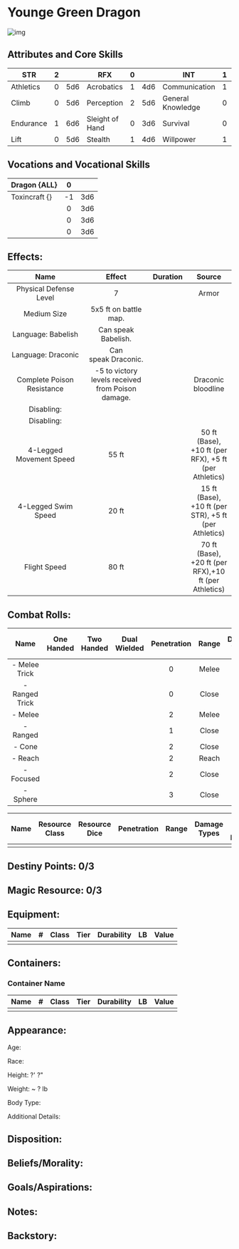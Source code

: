 # Younge Green Dragon

![img]()

## Attributes and Core Skills

| STR       | 2 |    | RFX             | 0 |    | INT               | 1 |    |
| --------- | :-: | :-: | --------------- | :-: | :-: | ----------------- | :-: | :-: |
| Athletics | 0 | 5d6 | Acrobatics      | 1 | 4d6 | Communication     | 1 | 5d6 |
| Climb     | 0 | 5d6 | Perception      | 2 | 5d6 | General Knowledge | 0 | 3d6 |
| Endurance | 1 | 6d6 | Sleight of Hand | 0 | 3d6 | Survival          | 0 | 3d6 |
| Lift      | 0 | 5d6 | Stealth         | 1 | 4d6 | Willpower         | 1 | 4d6 |

## Vocations and Vocational Skills

| Dragon {ALL}  | 0 |    |
| ------------- | :-: | :-: |
| Toxincraft {} | -1 | 3d6 |
|               | 0 | 3d6 |
|               | 0 | 3d6 |
|               | 0 | 3d6 |

## Effects:

|            Name            |                      Effect                      | Duration |                        Source                        |
| :------------------------: | :-----------------------------------------------: | :------: | :---------------------------------------------------: |
|   Physical Defense Level   |                         7                         |          |                         Armor                         |
|        Medium Size        |               5x5 ft on battle map.               |          |                                                      |
|     Language: Babelish     |                Can speak Babelish.                |          |                                                      |
|    Language: Draconic    |               Can speak Draconic.               |          |                                                      |
| Complete Poison Resistance | -5 to victory levels received from Poison damage. |          |                  Draconic bloodline                  |
|         Disabling:         |                                                  |          |                                                      |
|         Disabling:         |                                                  |          |                                                      |
|  4-Legged Movement Speed  |                       55 ft                       |          | 50 ft (Base), +10 ft (per RFX), +5 ft (per Athletics) |
|    4-Legged Swim Speed    |                       20 ft                       |          | 15 ft (Base), +10 ft (per STR), +5 ft (per Athletics) |
|        Flight Speed        |                       80 ft                       |          | 70 ft (Base), +20 ft (per RFX),+10 ft (per Athletics) |

## Combat Rolls:

|      Name      | One<br />Handed | Two<br />Handed | Dual<br />Wielded | Penetration | Range | Damage<br />Types | Engageable<br />Opponents | Area Of<br />Effect | Resource<br />Class |
| :------------: | :-------------: | :-------------: | :---------------: | :---------: | :---: | :---------------: | :-----------------------: | :-----------------: | :-----------------: |
| - Melee Trick |                |                |                  |      0      | Melee |                  |           Rapid           |                    |        None        |
| - Ranged Trick |                |                |                  |      0      | Close |                  |         Standard         |                    |        None        |
|    - Melee    |                |                |                  |      2      | Melee |                  |           Rapid           |                    |      1 (Ichor)      |
|    - Ranged    |                |                |                  |      1      | Close |                  |         Standard         |                    |      1 (Ichor)      |
|     - Cone     |                |                |                  |      2      | Close |                  |          Focused          |        Cone        |      1 (Ichor)      |
|    - Reach    |                |                |                  |      2      | Reach |                  |           Rapid           |                    |      1 (Ichor)      |
|   - Focused   |                |                |                  |      2      | Close |                  |          Focused          |                    |      1 (Ichor)      |
|    - Sphere    |                |                |                  |      3      | Close |                  |          Focused          |       Sphere       |      2 (Ichor)      |

| Name | Resource<br />Class | Resource<br />Dice | Penetration | Range | Damage<br />Types | Area Of<br />Effect |
| :--: | :-----------------: | :----------------: | :---------: | :---: | :---------------: | :-----------------: |
|      |                    |                    |            |      |                  |                    |

## Destiny Points: 0/3

## Magic Resource: 0/3

## Equipment:

| Name | # | Class | Tier | Durability | LB | Value |
| ---- | :-: | :---: | :--: | :--------: | :-: | :---: |
|      |  |      |      |            |    |      |

## Containers:

### Container Name

| Name | # | Class | Tier | Durability | LB | Value |
| ---- | :-: | :---: | :--: | :--------: | :-: | :---: |
|      |  |      |      |            |    |      |

## Appearance:

Age:

Race:

Height: ?' ?"

Weight: ~ ? lb

Body Type:

Additional Details:

## Disposition:

## Beliefs/Morality:

## Goals/Aspirations:

## Notes:

## Backstory:
